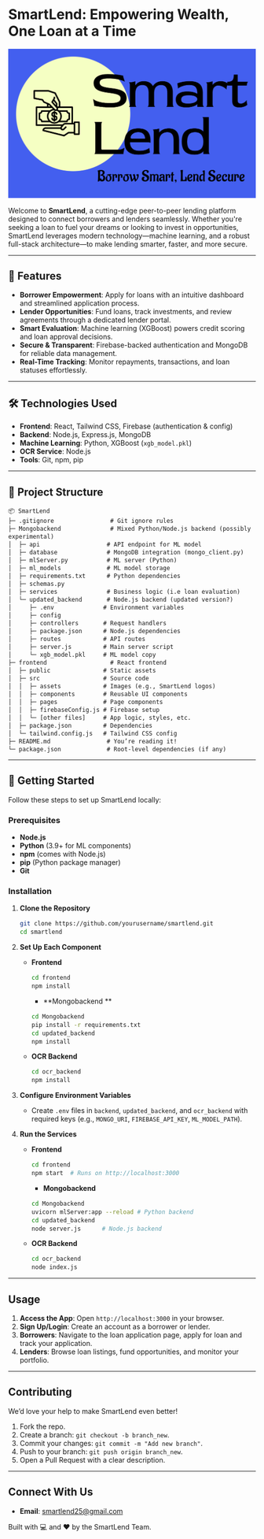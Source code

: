 
# SmartLend: Empowering Wealth, One Loan at a Time

![SmartLend Logo](frontend/src/assets/SmartLendLogo7.png)

Welcome to **SmartLend**, a cutting-edge peer-to-peer lending platform designed to connect borrowers and lenders seamlessly. Whether you're seeking a loan to fuel your dreams or looking to invest in opportunities, SmartLend leverages modern technology—machine learning, and a robust full-stack architecture—to make lending smarter, faster, and more secure.

---

## 🌟 Features

- **Borrower Empowerment**: Apply for loans with an intuitive dashboard and streamlined application process.
- **Lender Opportunities**: Fund loans, track investments, and review agreements through a dedicated lender portal.
- **Smart Evaluation**: Machine learning (XGBoost) powers credit scoring and loan approval decisions.
- **Secure & Transparent**: Firebase-backed authentication and MongoDB for reliable data management.
- **Real-Time Tracking**: Monitor repayments, transactions, and loan statuses effortlessly.

---

## 🛠️ Technologies Used

- **Frontend**: React, Tailwind CSS, Firebase (authentication & config)
- **Backend**: Node.js, Express.js, MongoDB
- **Machine Learning**: Python, XGBoost (`xgb_model.pkl`)
- **OCR Service**: Node.js
- **Tools**: Git, npm, pip

---

## 📂 Project Structure

```
📦 SmartLend
├─ .gitignore                # Git ignore rules
├─ Mongobackend              # Mixed Python/Node.js backend (possibly experimental)
│  ├─ api                   # API endpoint for ML model
│  ├─ database              # MongoDB integration (mongo_client.py)
│  ├─ mlServer.py           # ML server (Python)
│  ├─ ml_models             # ML model storage
│  ├─ requirements.txt      # Python dependencies
│  ├─ schemas.py            
│  ├─ services              # Business logic (i.e loan evaluation)
│  └─ updated_backend       # Node.js backend (updated version?)
│     ├─ .env              # Environment variables
│     ├─ config            
│     ├─ controllers       # Request handlers
│     ├─ package.json      # Node.js dependencies
│     ├─ routes            # API routes
│     ├─ server.js         # Main server script
│     └─ xgb_model.pkl     # ML model copy
├─ frontend                  # React frontend
│  ├─ public               # Static assets
│  ├─ src                  # Source code
│  │  ├─ assets            # Images (e.g., SmartLend logos)
│  │  ├─ components        # Reusable UI components
│  │  ├─ pages             # Page components
│  │  ├─ firebaseConfig.js # Firebase setup
│  │  └─ [other files]     # App logic, styles, etc.
│  ├─ package.json         # Dependencies
│  └─ tailwind.config.js   # Tailwind CSS config            
├─ README.md                # You’re reading it!
└─ package.json             # Root-level dependencies (if any)
```


---

## 🚀 Getting Started

Follow these steps to set up SmartLend locally:

### Prerequisites
- **Node.js** 
- **Python** (3.9+ for ML components)
- **npm** (comes with Node.js)
- **pip** (Python package manager)
- **Git**

### Installation

1. **Clone the Repository**
   ```bash
   git clone https://github.com/yourusername/smartlend.git
   cd smartlend
   ```

2. **Set Up Each Component**

   - **Frontend**
     ```bash
     cd frontend
     npm install
     ```
      - **Mongobackend **
     ```bash
     cd Mongobackend
     pip install -r requirements.txt
     cd updated_backend
     npm install
     ```

   - **OCR Backend**
     ```bash
     cd ocr_backend
     npm install
     ```


  

3. **Configure Environment Variables**
   - Create `.env` files in `backend`, `updated_backend`, and `ocr_backend` with required keys (e.g., `MONGO_URI`, `FIREBASE_API_KEY`, `ML_MODEL_PATH`).

4. **Run the Services**
   - **Frontend**
     ```bash
     cd frontend
     npm start  # Runs on http://localhost:3000
     ```
     - **Mongobackend**
     ```bash
     cd Mongobackend
     uvicorn mlServer:app --reload # Python backend
     cd updated_backend
     node server.js      # Node.js backend
     ```
   - **OCR Backend**
     ```bash
     cd ocr_backend
     node index.js  
     ```
   
   

---

## Usage

1. **Access the App**: Open `http://localhost:3000` in your browser.
2. **Sign Up/Login**: Create an account as a borrower or lender.
3. **Borrowers**: Navigate to the loan application page, apply for loan and track your application.
4. **Lenders**: Browse loan listings, fund opportunities, and monitor your portfolio.

---

## Contributing

We’d love your help to make SmartLend even better!

1. Fork the repo.
2. Create a branch: `git checkout -b branch_new`.
3. Commit your changes: `git commit -m "Add new branch"`.
4. Push to your branch: `git push origin branch_new`.
5. Open a Pull Request with a clear description.

---

## Connect With Us

- **Email**: smartlend25@gmail.com

Built with 💻 and ❤️ by the SmartLend Team.
```

